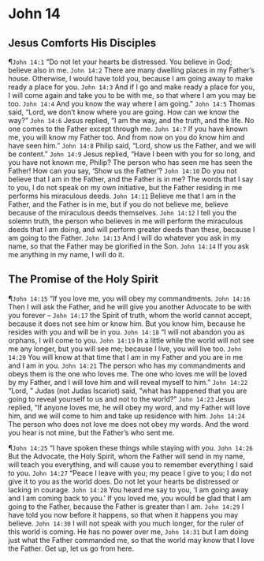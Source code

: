 # John 14

## Jesus Comforts His Disciples
¶`John 14:1` “Do not let your hearts be distressed. You believe in God; believe also in me.
`John 14:2` There are many dwelling places in my Father’s house. Otherwise, I would have told you, because I am going away to make ready a place for you.
`John 14:3` And if I go and make ready a place for you, I will come again and take you to be with me, so that where I am you may be too.
`John 14:4` And you know the way where I am going.”
`John 14:5` Thomas said, “Lord, we don’t know where you are going. How can we know the way?”
`John 14:6` Jesus replied, “I am the way, and the truth, and the life. No one comes to the Father except through me.
`John 14:7` If you have known me, you will know my Father too. And from now on you do know him and have seen him.”
`John 14:8` Philip said, “Lord, show us the Father, and we will be content.”
`John 14:9` Jesus replied, “Have I been with you for so long, and you have not known me, Philip? The person who has seen me has seen the Father! How can you say, ‘Show us the Father’?
`John 14:10` Do you not believe that I am in the Father, and the Father is in me? The words that I say to you, I do not speak on my own initiative, but the Father residing in me performs his miraculous deeds.
`John 14:11` Believe me that I am in the Father, and the Father is in me, but if you do not believe me, believe because of the miraculous deeds themselves.
`John 14:12` I tell you the solemn truth, the person who believes in me will perform the miraculous deeds that I am doing, and will perform greater deeds than these, because I am going to the Father.
`John 14:13` And I will do whatever you ask in my name, so that the Father may be glorified in the Son.
`John 14:14` If you ask me anything in my name, I will do it.

## The Promise of the Holy Spirit
¶`John 14:15` “If you love me, you will obey my commandments.
`John 14:16` Then I will ask the Father, and he will give you another Advocate to be with you forever –
`John 14:17` the Spirit of truth, whom the world cannot accept, because it does not see him or know him. But you know him, because he resides with you and will be in you.
`John 14:18` “I will not abandon you as orphans, I will come to you.
`John 14:19` In a little while the world will not see me any longer, but you will see me; because I live, you will live too.
`John 14:20` You will know at that time that I am in my Father and you are in me and I am in you.
`John 14:21` The person who has my commandments and obeys them is the one who loves me. The one who loves me will be loved by my Father, and I will love him and will reveal myself to him.”
`John 14:22` “Lord, ” Judas (not Judas Iscariot) said, “what has happened that you are going to reveal yourself to us and not to the world?”
`John 14:23` Jesus replied, “If anyone loves me, he will obey my word, and my Father will love him, and we will come to him and take up residence with him.
`John 14:24` The person who does not love me does not obey my words. And the word you hear is not mine, but the Father’s who sent me.

¶`John 14:25` “I have spoken these things while staying with you.
`John 14:26` But the Advocate, the Holy Spirit, whom the Father will send in my name, will teach you everything, and will cause you to remember everything I said to you.
`John 14:27` “Peace I leave with you; my peace I give to you; I do not give it to you as the world does. Do not let your hearts be distressed or lacking in courage.
`John 14:28` You heard me say to you, ‘I am going away and I am coming back to you.’ If you loved me, you would be glad that I am going to the Father, because the Father is greater than I am.
`John 14:29` I have told you now before it happens, so that when it happens you may believe.
`John 14:30` I will not speak with you much longer, for the ruler of this world is coming. He has no power over me,
`John 14:31` but I am doing just what the Father commanded me, so that the world may know that I love the Father. Get up, let us go from here.
